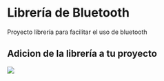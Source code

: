 # Librería de Bluetooth 
 Proyecto librería para facilitar el uso de bluetooth 
 
 
 ## Adicion de la librería a tu proyecto
 
 [![](https://jitpack.io/v/DarkWayC0de/BluetoothLib.svg)](https://jitpack.io/#DarkWayC0de/BluetoothLib) 
 